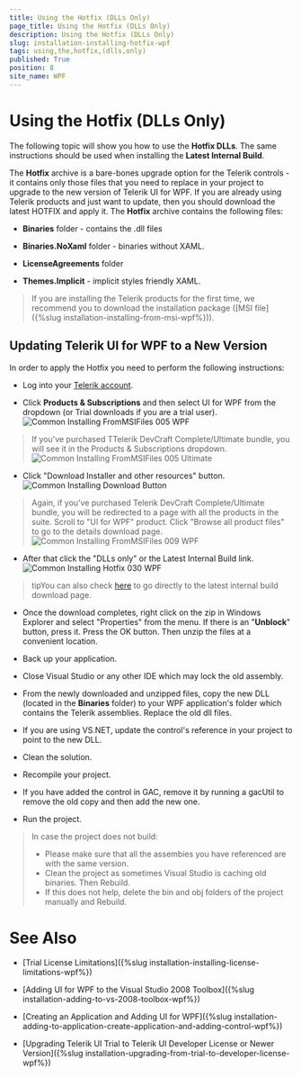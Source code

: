 ```yaml
---
title: Using the Hotfix (DLLs Only)
page_title: Using the Hotfix (DLLs Only)
description: Using the Hotfix (DLLs Only)
slug: installation-installing-hotfix-wpf
tags: using,the,hotfix,(dlls,only)
published: True
position: 8
site_name: WPF
---
```


# Using the Hotfix (DLLs Only)

The following topic will show you how to use the __Hotfix DLLs__. The same instructions should be used when installing the __Latest Internal Build__.
				
The __Hotfix__ archive is a bare-bones upgrade option for the Telerik controls - it contains only those files that you need to replace in your project to upgrade to the new version of Telerik UI for WPF. If you are already using Telerik products and just want to update, then you should download the latest HOTFIX and apply it. The __Hotfix__ archive contains the following files:
			
* __Binaries__ folder - contains the .dll files

* __Binaries.NoXaml__ folder - binaries without XAML.

* __LicenseAgreements__ folder
				
* __Themes.Implicit__ - implicit styles friendly XAML.			

>If you are installing the Telerik products for the first time, we recommend you to download the installation package ([MSI file]({%slug installation-installing-from-msi-wpf%})).			

## Updating Telerik UI for WPF to a New Version

In order to apply the Hotfix you need to perform the following instructions:

* Log into your [Telerik account](http://www.telerik.com/account.aspx).
		
* Click __Products & Subscriptions__ and then select UI for WPF from the dropdown (or Trial downloads if you are a trial user).
![Common Installing FromMSIFiles 005 WPF](images/Common_InstallingFromMSIFiles_005_WPF.png)

>If you've purchased TTelerik DevCraft Complete/Ultimate bundle, you will see it in the Products & Subscriptions dropdown.
>![Common Installing FromMSIFiles 005 Ultimate](images/Common_InstallingFromMSIFiles_005_Ultimate.png)

* Click "Download Installer and other resources" button.![Common Installing Download Button](images/Common_Installing_Download_Button.png)

>Again, if you've purchased Telerik DevCraft Complete/Ultimate bundle, you will be redirected to a page with all the products in the suite.
>Scroll to "UI for WPF" product. Click "Browse all product files" to go to the details download page.
>![Common Installing FromMSIFiles 009 WPF](images/Common_InstallingFromMSIFiles_009_WPF.png)

* After that click the "DLLs only" or the Latest Internal Build link.![Common Installing Hotfix 030 WPF](images/Common_InstallingHotfix_030_WPF.png)

>tipYou can also check [here](http://www.telerik.com/account/your-products/internal-builds.aspx) to go directly to the latest internal build download page.
		
* Once the download completes, right click on the zip in Windows Explorer and select "Properties" from the menu. If there is an "__Unblock__" button, press it. Press the OK button. Then unzip the files at a convenient location.
					
* Back up your application.

* Close Visual Studio or any other IDE which may lock the old assembly.

* From the newly downloaded and unzipped files, copy the new DLL (located in the __Binaries__ folder) to your WPF application's folder which contains the Telerik assemblies. Replace the old dll files.
					
* If you are using VS.NET, update the control's reference in your project to point to the new DLL.

* Clean the solution.

* Recompile your project.

* If you have added the control in GAC, remove it by running a gacUtil to remove the old copy and then add the new one.		

* Run the project.

>In case the project does not build:      
>* Please make sure that all the assembies you have referenced are with the same version.
>* Clean the project as sometimes Visual Studio is caching old binaries. Then Rebuild.       
>* If this does not help, delete the bin and obj folders of the project manually and Rebuild.
            
# See Also

 * [Trial License Limitations]({%slug installation-installing-license-limitations-wpf%})

 * [Adding UI for WPF to the Visual Studio 2008 Toolbox]({%slug installation-adding-to-vs-2008-toolbox-wpf%})

 * [Creating an Application and Adding UI for WPF]({%slug installation-adding-to-application-create-application-and-adding-control-wpf%})

 * [Upgrading Telerik UI Trial to Telerik UI Developer License or Newer Version]({%slug installation-upgrading-from-trial-to-developer-license-wpf%})
